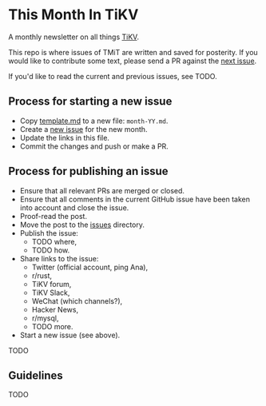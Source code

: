 # This Month In TiKV

A monthly newsletter on all things [TiKV](TODO).

This repo is where issues of TMiT are written and saved for posterity. If you would
like to contribute some text, please send a PR against the [next issue].

If you'd like to read the current and previous issues, see TODO.


## Process for starting a new issue

* Copy [template.md](template.md) to a new file: `month-YY.md`.
* Create a [new issue](TODO) for the new month.
* Update the links in this file.
* Commit the changes and push or make a PR.


## Process for publishing an issue

* Ensure that all relevant PRs are merged or closed.
* Ensure that all comments in the current GitHub issue have been taken into account and close the issue.
* Proof-read the post.
* Move the post to the [issues](issues) directory.
* Publish the issue:
  - TODO where,
  - TODO how.
* Share links to the issue:
  - Twitter (official account, ping Ana),
  - r/rust,
  - TiKV forum,
  - TiKV Slack,
  - WeChat (which channels?),
  - Hacker News,
  - r/mysql,
  - TODO more.
* Start a new issue (see above).

TODO

## Guidelines

TODO

[next issue]: july-19.md

